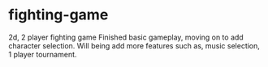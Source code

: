 # fighting-game
2d, 2 player fighting game
Finished basic gameplay, moving on to add character selection.
Will being add more features such as, music selection, 1 player tournament.
